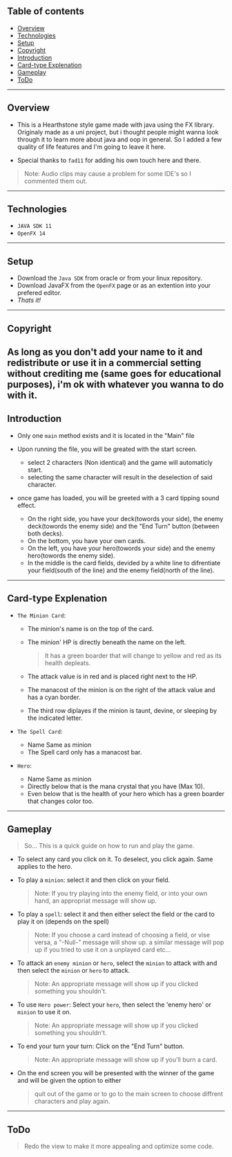 ## Table of contents
* [Overview](#overview)
* [Technologies](#technologies)
* [Setup](#setup)
* [Copyright](#copyright)
* [Introduction](#introduction)
* [Card-type Explenation](#Card-type-explenation)
* [Gameplay](#gameplay)
* [ToDo](#todo)

---

## Overview

- This is a Hearthstone style game made with java using the FX library. Originaly made as a uni project, but i thought people might wanna look through it to learn more about java and oop in general. So I added a few quality of life features and I'm going to leave it here.

- Special thanks to `fad11` for adding his own touch here and there.

>Note: Audio clips may cause a problem for some IDE's so I commented them out.
---
## Technologies

- `JAVA SDK 11`
- `OpenFX 14`
---
## Setup

- Download the `Java SDK` from oracle or from your linux repository.
- Download JavaFX from the `OpenFX` page or as an extention into your prefered editor.
- *Thats it!*
---
## Copyright

As long as you don't add your name to it and redistribute or use it in a commercial setting without crediting me
(same goes for educational purposes), i'm ok with whatever you wanna to do with it.
---
## Introduction

- Only one `main` method exists and it is located in the "Main" file

- Upon running the file, you will be greated with the start screen.
	- select 2 characters (Non identical) and the game will automaticly start.
	- selecting the same character will result in the deselection of said character.

- once game has loaded, you will be greeted with a 3 card tipping sound effect.
	- On the right side, you have your deck(towords your side), 
		the enemy deck(towords the enemy side) 
		and the "End Turn" button (between both decks).
	- On the bottom, you have your own cards.
	- On the left, you have your hero(towords your side) and the enemy hero(towords the enemy side).
	- In the middle is the card fields, devided by a white line to difrentiate your field(south of the line)
		and the enemy field(north of the line).
---
## Card-type Explenation

- `The Minion Card`:
	- The minion's name is on the top of the card.
	- The minion' HP is directly beneath the name on the left. 
	
		> It has a green boarder that will change to yellow and red as its health depleats.
	- The attack value is in red and is placed right next to the HP.
	- The manacost of the minion is on the right of the attack value and has a cyan border.
	- The third row diplayes if the minion is taunt, devine, or sleeping by the indicated letter.

- `The Spell Card`:
	- Name Same as minion
	- The Spell card only has a manacost bar.

- `Hero`:
	- Name Same as minion
	- Directly below that is the mana crystal that you have (Max 10).
	- Even below that is the health of your hero which has a green boarder that changes color too.
---
## Gameplay

> So... This is a quick guide on how to run and play the game.

- To select any card you click on it. To deselect, you click again. Same applies to the hero.

- To play a `minion`: select it and then click on your field.

	> Note: If you try playing into the enemy field, or into your own hand,  an appropriat message will show up.
- To play a `spell`: select it and then either select the field or the card to play it on (depends on the spell)

	> Note: If you choose a card instead of choosing a field, or vise versa, a "-Null-" message will show up.
		a similar message will pop up if you tried to use it on a unplayed card etc...
- To attack an `enemy minion` or `hero`, select the `minion` to attack with and then select the `minion` or `hero` to attack.

	> Note: An appropriate message will show up if you clicked something you shouldn't.
- To use `Hero power`: Select your `hero`, then select the 'enemy hero' or `minion` to use it on.

	> Note: An appropriate message will show up if you clicked something you shouldn't.
- To end your turn your turn: Click on the "End Turn" button.

	> Note: An appropriate message will show up if you'll burn a card.
- On the end screen you will be presented with the winner of the game and will be given the option to either

	> quit out of the game or to go to the main screen to choose diffrent characters and play again. 

---
## ToDo

> Redo the view to make it more appealing and optimize some code.
